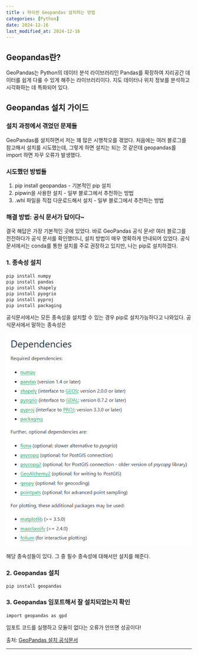 ```yaml
---
title : 파이썬 Geopandas 설치하는 방법
categories: [Python] 
date: 2024-12-16
last_modified_at: 2024-12-16
---
```

## Geopandas란?
GeoPandas는 Python의 데이터 분석 라이브러리인 Pandas를 확장하여 지리공간 데이터를 쉽게 다룰 수 있게 해주는 라이브러리이다. 지도 데이터나 위치 정보를 분석하고 시각화하는 데 특화되어 있다.

## Geopandas 설치 가이드
### 설치 과정에서 겪었던 문제들
GeoPandas를 설치하면서 저는 꽤 많은 시행착오를 겪었다. 처음에는 여러 블로그를 참고해서 설치를 시도했는데, 그렇게 하면 설치는 되는 것 같은데 geopandas를 import 하면 자꾸 오류가 발생했다.

### 시도했던 방법들
1. pip install geopandas - 기본적인 pip 설치
2. pipwin을 사용한 설치 - 일부 블로그에서 추천하는 방법
3. .whl 파일을 직접 다운로드해서 설치 - 일부 블로그에서 추천하는 방법

### 해결 방법: 공식 문서가 답이다~
결국 해답은 가장 기본적인 곳에 있었다. 바로 GeoPandas 공식 문서! 여러 블로그를 전전하다가 공식 문서를 확인했더니, 설치 방법이 매우 명확하게 안내되어 있었다.
공식 문서에서는 conda를 통한 설치를 주로 권장하고 있지만, 나는 pip로 설치하겠다.

### 1. 종속성 설치
```
pip install numpy
pip install pandas
pip install shapely
pip install pyogrio
pip install pyproj
pip install packaging
```
공식문서에서는 모든 종속성을 설치할 수 있는 경우 pip로 설치가능하다고 나와있다.
공식문서에서 말하는 종속성은 

![Dependencies](https://github.com/yyeongha/yyeongha.github.io/blob/main/assets/img/favicons/2024-12-16-install_geopandas/Dependencies.png?raw=true)

해당 종속성들이 있다. 그 중 필수 종속성에 대해서만 설치를 해준다.

### 2. Geopandas 설치
```
pip install geopandas
```

### 3. Geopandas 임포트해서 잘 설치되었는지 확인
```
import geopandas as gpd
```
임포트 코드를 실행하고 모듈이 없다는 오류가 안뜨면 성공이다!


출처: [GeoPandas 설치 공식문서](https://geopandas.org/en/stable/getting_started/install.html)

---

